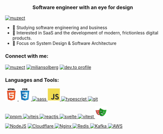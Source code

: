 <h3 align="center">Software engineer with an eye for design</h3>

<p align="left"> <a href="https://twitter.com/muzect" target="blank"><img src="https://img.shields.io/twitter/follow/muzect?logo=twitter&style=for-the-badge" alt="muzect" /></a> </p>

- 🔭 Studying software engineering and business
- 💬 Interested in SaaS and the development of modern, frictionless digital products.
- 💬 Focus on System Design & Software Architecture


<h3 align="left">Connect with me:</h3>
<p align="left">
<a href="https://twitter.com/muzect" target="blank"><img align="center" src="https://raw.githubusercontent.com/rahuldkjain/github-profile-readme-generator/master/src/images/icons/Social/twitter.svg" alt="muzect" height="30" width="40" /></a>
<a href="https://dribbble.com/miliansolberg" target="blank"><img align="center" src="https://raw.githubusercontent.com/rahuldkjain/github-profile-readme-generator/master/src/images/icons/Social/dribbble.svg" alt="miliansolberg" height="30" width="40" /></a>
<a href="https://dev.to/miliansolberg" target="blank"><img align="center" src="https://d2fltix0v2e0sb.cloudfront.net/dev-black.png" alt="dev.to profile" height="30" width="40" /></a>
</p>

<h3 align="left">Languages and Tools:</h3>
<p align="left"> <a href="https://www.w3.org/html/" target="_blank" rel="noreferrer"> <img src="https://raw.githubusercontent.com/devicons/devicon/master/icons/html5/html5-original-wordmark.svg" alt="html5" width="40" height="40"/> </a>
<a href="https://www.w3schools.com/css/" target="_blank" rel="noreferrer"> <img src="https://raw.githubusercontent.com/devicons/devicon/master/icons/css3/css3-original-wordmark.svg" alt="css3" width="40" height="40"/> </a>
<a href="https://sass-lang.com/" target="_blank" rel="noreferrer"> <img src="https://sass-lang.com/assets/img/styleguide/seal-color-aef0354c.png" alt="sass" width="40" height="40"/> </a>
<a href="https://developer.mozilla.org/en-US/docs/Web/JavaScript" target="_blank" rel="noreferrer"> <img src="https://raw.githubusercontent.com/devicons/devicon/master/icons/javascript/javascript-original.svg" alt="javascript" width="40" height="40"/> </a>
<a href="https://www.typescriptlang.org/" target="_blank" rel="noreferrer"> <img src="https://w7.pngwing.com/pngs/915/519/png-transparent-typescript-hd-logo-thumbnail.png" alt="typescript" width="40" height="40"/> </a>
<a href="https://git-scm.com/" target="_blank" rel="noreferrer"> <img src="https://www.vectorlogo.zone/logos/git-scm/git-scm-icon.svg" alt="git" width="40" height="40"/> </a>
  
<a href="https://pnpm.io/" target="_blank" rel="noreferrer"> <img src="https://d33wubrfki0l68.cloudfront.net/aad219b6c931cebb53121dcda794f6180d9e4397/17f34/assets/images/pnpm-standard-79c9dbb2e99b8525ae55174580061e1b.svg" alt="pnpm" width="40" height="40"/> </a>
<a href="https://vitejs.dev/" target="_blank" rel="noreferrer"> <img src="https://vitejs.dev/logo-with-shadow.png" alt="vitejs" width="40" height="40"/> </a>  <a href="https://reactjs.org/" target="_blank" rel="noreferrer"> <img src="https://upload.wikimedia.org/wikipedia/commons/a/a7/React-icon.svg" alt="reactjs" width="40" height="40"/> </a>
</a> <a href="https://svelte.dev" target="_blank" rel="noreferrer"> <img src="https://upload.wikimedia.org/wikipedia/commons/1/1b/Svelte_Logo.svg" alt="svelte" width="40" height="40"/>
<a href="https://vitest.dev/" target="_blank" rel="noreferrer"> <img src="https://vitest.dev/logo-shadow.svg" alt="vitest" width="40" height="40"/> </a>
<a href="https://playwright.dev/" target="_blank" rel="noreferrer"> <img src="https://raw.githubusercontent.com/github/explore/60cd2530141f67f07a947fa2d310c482e287e387/topics/playwright/playwright.png" alt="playwright" width="40" height="40"/> </a>
  
</a> <a href="https://nodejs.org/en/" target="_blank" rel="noreferrer"> <img src="https://pluralsight2.imgix.net/paths/images/nodejs-45adbe594d.png" alt="NodeJS" width="40" height="40"/></a>
<a href="https://www.cloudflare.com/" target="_blank" rel="noreferrer"> <img src="https://upload.wikimedia.org/wikipedia/commons/thumb/9/94/Cloudflare_Logo.png/480px-Cloudflare_Logo.png" alt="Cloudflare" width="40" height="40"/>
</a> <a href="https://www.nginx.com/" target="_blank" rel="noreferrer"> <img src="https://panther.com/wp-content/uploads/Nginx-logo.png" alt="Nginx" width="40" height="40"/>
</a> <a href="https://redis.io/" target="_blank" rel="noreferrer"> <img src="https://plugins.jetbrains.com/files/12820/199712/icon/pluginIcon.svg" alt="Redis" width="40" height="40"/>
</a> <a href="https://kafka.apache.org/" target="_blank" rel="noreferrer"> <img src="https://assets.website-files.com/61d6b61c7084bb1d721a21aa/6306d999884fc5eedc5015a4_Kafka%20light%20260x260.png" alt="Kafka" width="40" height="40"/>
</a> <a href="https://aws.amazon.com/" target="_blank" rel="noreferrer"> <img src="https://logos-world.net/wp-content/uploads/2021/08/Amazon-Web-Services-AWS-Logo.png" alt="AWS" width="56" height="34"/>
